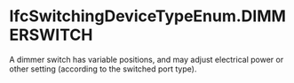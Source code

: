 IfcSwitchingDeviceTypeEnum.DIMMERSWITCH
=======================================
A dimmer switch has variable positions, and may adjust electrical power or
other setting (according to the switched port type).


